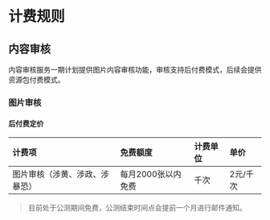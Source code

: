 # 计费规则

## 内容审核

内容审核服务一期计划提供图片内容审核功能，审核支持后付费模式，后续会提供资源包付费模式。

### 图片审核

#### 后付费定价

| 计费项                         | 免费额度           | 计费单位 | 单价     |
| :----------------------------- | :----------------- | :------- | :------- |
| 图片审核（涉黄、涉政、涉暴恐） | 每月2000张以内免费 | 千次     | 2元/千次 |

> 目前处于公测期间免费，公测结束时间点会提前一个月进行邮件通知。


